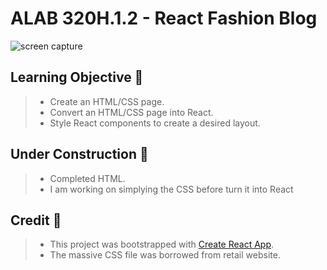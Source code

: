 # ALAB 320H.1.2 - React Fashion Blog

<img alt='screen capture' src="./assets/summerTea.gif"></div>

## Learning Objective 🎯

> - Create an HTML/CSS page.
> - Convert an HTML/CSS page into React.
> - Style React components to create a desired layout.

## Under Construction 🚧

> - Completed HTML.
> - I am working on simplying the CSS before turn it into React

## Credit 📑

> - This project was bootstrapped with [Create React App](https://github.com/facebook/create-react-app).
> - The massive CSS file was borrowed from retail website.
